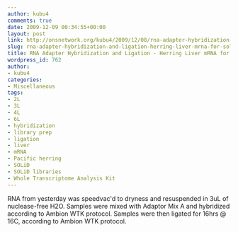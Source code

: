```yaml
---
author: kubu4
comments: true
date: 2009-12-09 00:34:55+00:00
layout: post
link: http://onsnetwork.org/kubu4/2009/12/08/rna-adapter-hybridization-and-ligation-herring-liver-mrna-for-solid-libraries/
slug: rna-adapter-hybridization-and-ligation-herring-liver-mrna-for-solid-libraries
title: RNA Adapter Hybridization and Ligation - Herring Liver mRNA for SOLiD Libraries
wordpress_id: 762
author:
- kubu4
categories:
- Miscellaneous
tags:
- 2L
- 3L
- 4L
- 6L
- hybridization
- library prep
- ligation
- liver
- mRNA
- Pacific herring
- SOLiD
- SOLiD libraries
- Whole Transcriptome Analysis Kit
---
```


RNA from yesterday was speedvac'd to dryness and resuspended in 3uL of nuclease-free H2O. Samples were mixed with Adaptor Mix A and hybridized according to Ambion WTK protocol. Samples were then ligated for 16hrs @ 16C, according to Ambion WTK protocol.
